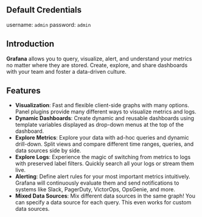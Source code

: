 ## Default Credentials

username: `admin`
password: `admin`

## Introduction

**Grafana** allows you to query, visualize, alert, and understand your metrics no matter where they are stored. Create, explore, and share dashboards with your team and foster a data-driven culture.

## Features

- **Visualization**: Fast and flexible client-side graphs with many options. Panel plugins provide many different ways to visualize metrics and logs.
- **Dynamic Dashboards**: Create dynamic and reusable dashboards using template variables displayed as drop-down menus at the top of the dashboard.
- **Explore Metrics**: Explore your data with ad-hoc queries and dynamic drill-down. Split views and compare different time ranges, queries, and data sources side by side.
- **Explore Logs**: Experience the magic of switching from metrics to logs with preserved label filters. Quickly search all your logs or stream them live.
- **Alerting**: Define alert rules for your most important metrics intuitively. Grafana will continuously evaluate them and send notifications to systems like Slack, PagerDuty, VictorOps, OpsGenie, and more.
- **Mixed Data Sources**: Mix different data sources in the same graph! You can specify a data source for each query. This even works for custom data sources.
